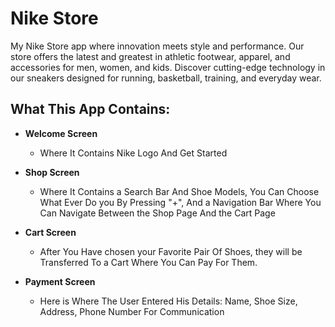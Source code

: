 # Nike Store

My Nike Store app where innovation meets style and performance. Our store offers the latest and greatest in athletic footwear, apparel, and accessories for men, women, and kids. Discover cutting-edge technology in our sneakers designed for running, basketball, training, and everyday wear.

## What This App Contains: 

- **Welcome Screen**
  - Where It Contains Nike Logo And Get Started

- **Shop Screen**
  - Where It Contains a Search Bar And Shoe Models, You Can Choose What Ever Do you By Pressing "+", And a Navigation Bar Where You Can Navigate Between the Shop Page And the Cart Page
 
- **Cart Screen**
  - After You Have chosen your Favorite Pair Of Shoes, they will be Transferred To a Cart Where You Can Pay For Them.
 
- **Payment Screen**
    - Here is Where The User Entered His Details: Name, Shoe Size, Address, Phone Number For Communication
 
